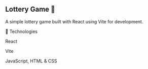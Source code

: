 ## Lottery Game 🎲

A simple lottery game built with React using Vite for development.

🚀 Technologies

React

Vite

JavaScript, HTML & CSS
